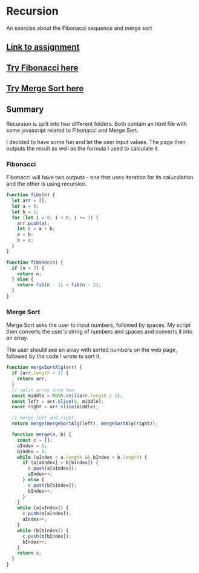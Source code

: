 # Recursion
An exercise about the Fibonacci sequence and merge sort

## [Link to assignment](https://www.theodinproject.com/lessons/javascript-recursion)
## [Try Fibonacci here](https://TYLPHE.github.io/recursion/fibonacci/)
## [Try Merge Sort here](https://TYLPHE.github.io/recursion/merge-sort/)

## Summary
Recursion is split into two different folders. Both contain an html file with some javascript related to Fibonacci and Merge Sort. 

I decided to have some fun and let the user input values. The page then outputs the result as well as the formula I used to calculate it.

### Fibonacci
Fibonacci will have two outputs - one that uses iteration for its caluculation and the other is using recursion.
```javascript
function fibs(n) {
  let arr = [];
  let a = 0;
  let b = 1;
  for (let i = 0; i < n; i += 1) {
    arr.push(a);
    let c = a + b;
    a = b;
    b = c;
  }
}

function fibsRec(n) {
  if (n < 2) {
    return n;
  } else {
    return fib(n - 1) + fib(n - 2);
  }
}
```

### Merge Sort
Merge Sort asks the user to input numbers, followed by spaces. My script then converts the user's string of numbers and spaces and converts it into an array.

The user should see an array with sorted numbers on the web page, followed by the code I wrote to sort it.
```javascript
function mergeSortAlg(arr) {
  if (arr.length < 2) {
    return arr;
  }
  // split array into two
  const middle = Math.ceil(arr.length / 2);
  const left = arr.slice(0, middle);
  const right = arr.slice(middle);

  // merge left and right
  return merge(mergeSortAlg(left), mergeSortAlg(right));

  function merge(a, b) {
    const c = [];
    aIndex = 0;
    bIndex = 0;
    while (aIndex < a.length && bIndex < b.length) {
      if (a[aIndex] < b[bIndex]) {
        c.push(a[aIndex]);
        aIndex++;
      } else {
        c.push(b[bIndex]);
        bIndex++;
      }
    }
    while (a[aIndex]) {
      c.push(a[aIndex]);
      aIndex++;
    }
    while (b[bIndex]) {
      c.push(b[bIndex]);
      bIndex++;
    }
    return c;
  }
}
```